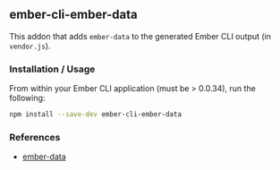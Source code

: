 ## ember-cli-ember-data

This addon that adds `ember-data` to the generated Ember CLI output (in `vendor.js`).

### Installation / Usage

From within your Ember CLI application (must be > 0.0.34), run the following:

```bash
npm install --save-dev ember-cli-ember-data
```

### References

* [ember-data](https://github.com/emberjs/data)
